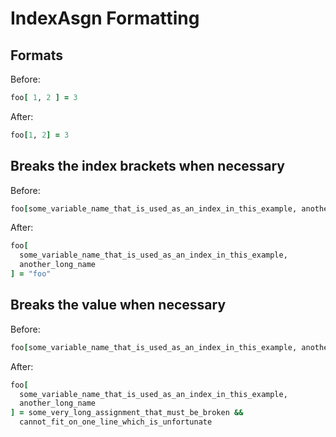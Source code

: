 # IndexAsgn Formatting

## Formats

Before:

```ruby
foo[ 1, 2 ] = 3
```

After:

```ruby
foo[1, 2] = 3
```

## Breaks the index brackets when necessary

Before:

```ruby
foo[some_variable_name_that_is_used_as_an_index_in_this_example, another_long_name ] = "foo"
```

After:

```ruby
foo[
  some_variable_name_that_is_used_as_an_index_in_this_example,
  another_long_name
] = "foo"
```

## Breaks the value when necessary

Before:

```ruby
foo[some_variable_name_that_is_used_as_an_index_in_this_example, another_long_name ] = some_very_long_assignment_that_must_be_broken && cannot_fit_on_one_line_which_is_unfortunate
```

After:

```ruby
foo[
  some_variable_name_that_is_used_as_an_index_in_this_example,
  another_long_name
] = some_very_long_assignment_that_must_be_broken &&
  cannot_fit_on_one_line_which_is_unfortunate
```
